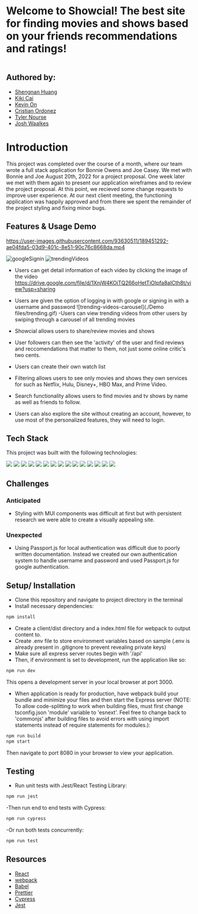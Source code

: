 # Welcome to Showcial! The best site for finding movies and shows based on your friends recommendations and ratings!

<img>

## Authored by:

-  [Shengnan Huang](https://github.com/maomaotuo)
-  [Kiki Cai](https://github.com/caixiuqi2013)
-  [Kevin On](https://github.com/kanokawn)
-  [Cristian Ordonez](https://github.com/cristianordonez)
-  [Tyler Nourse](https://github.com/Nourse41)
-  [Josh Waalkes](https://github.com/WaalkesJoshua)

# Introduction

This project was completed over the course of a month, where our team wrote a full stack application for Bonnie Owens and Joe Casey. We met with Bonnie and Joe August 20th, 2022 for a project proposal. One week later we met with them again to present our application wireframes and to review the project proposal. At this point, we recieved some change requests to improve user experience. At our next client meeting, the functioning application was happily approved and from there we spent the remainder of the project styling and fixing minor bugs.

## Features & Usage Demo

https://user-images.githubusercontent.com/93630511/189451292-ae04fda5-03d9-401c-8e51-90c76c8668da.mp4

![googleSignin](https://user-images.githubusercontent.com/71888675/190005551-d4b49c3c-5e40-4b7c-a4fd-50ac04d67994.gif)
![trendingVideos](https://user-images.githubusercontent.com/71888675/190005569-75a5c598-236b-4163-a189-3d40da861ce4.gif)

-  Users can get detail information of each video by clicking the image of the video
https://drive.google.com/file/d/1XnjW4KOiTQ266oHetTiOIpfa8aICth8t/view?usp=sharing
-  Users are given the option of logging in with google or signing in with a username and password
![trending-videos-carousel](./Demo files/trending.gif)
-Users can view trending videos from other users by swiping through a carousel of all trending movies

-  Showcial allows users to share/review movies and shows
-  User followers can then see the 'activity' of the user and find reviews and reccomendations that matter to them, not just some online critic's two cents.
-  Users can create their own watch list
-  Filtering allows users to see only movies and shows they own services for such as Netflix, Hulu, Disney+, HBO Max, and Prime Video.
-  Search functionality allows users to find movies and tv shows by name as well as friends to follow.
-  Users can also explore the site without creating an account, however, to use most of the personalized features, they will need to login.

## Tech Stack

This project was built with the following technologies:

<img src="https://img.shields.io/badge/React-20232A?style=for-the-badge&logo=react&logoColor=61DAFB" />
<img src="https://img.shields.io/badge/TypeScript-007ACC?style=for-the-badge&logo=typescript&logoColor=white" />
<img src="https://img.shields.io/badge/Express.js-000000?style=for-the-badge&logo=express&logoColor=white" />
<img src="https://img.shields.io/badge/Node.js-339933?style=for-the-badge&logo=nodedotjs&logoColor=white" />
<img src="https://img.shields.io/badge/JavaScript-323330?style=for-the-badge&logo=javascript&logoColor=F7DF1E" />
<img src="https://img.shields.io/badge/Sass-CC6699?style=for-the-badge&logo=sass&logoColor=white" />
<img src="https://img.shields.io/badge/CSS3-1572B6?style=for-the-badge&logo=css3&logoColor=white" />
<img src="https://img.shields.io/badge/prettier-1A2C34?style=for-the-badge&logo=prettier&logoColor=F7BA3E" />
<img src="https://img.shields.io/badge/Webpack-8DD6F9?style=for-the-badge&logo=Webpack&logoColor=white" />
<img src="https://img.shields.io/badge/Babel-F9DC3E?style=for-the-badge&logo=babel&logoColor=white" />
<img src="https://img.shields.io/badge/Jest-C21325?style=for-the-badge&logo=jest&logoColor=white" />
<img src="https://img.shields.io/badge/Cypress-17202C?style=for-the-badge&logo=cypress&logoColor=white" />
<img src="https://img.shields.io/badge/Amazon_AWS-FF9900?style=for-the-badge&logo=amazonaws&logoColor=white" />
<img src="https://img.shields.io/badge/Material%20UI-007FFF?style=for-the-badge&logo=mui&logoColor=white" />
<img src="https://img.shields.io/badge/Figma-F24E1E?style=for-the-badge&logo=figma&logoColor=white" />

## Challenges

### Anticipated

-  Styling with MUI components was difficult at first but with persistent research we were able to create a visually appealing site.

### Unexpected

-  Using Passport.js for local authentication was difficult due to poorly written documentation. Instead we created our own authentication system to handle username and password and used Passport.js for google authentication.

## Setup/ Installation

-  Clone this repository and navigate to project directory in the terminal
-  Install necessary dependencies:

```bash
npm install
```

-  Create a client/dist directory and a index.html file for webpack to output content to.
-  Create .env file to store environment variables based on sample (.env is already present in .gitignore to prevent revealing private keys)
-  Make sure all express server routes begin with '/api'
-  Then, if environment is set to development, run the application like so:

```bash
npm run dev
```

This opens a development server in your local browser at port 3000.

-  When application is ready for production, have webpack build your bundle and minimize your files and then start the Express server (NOTE: To allow code-splitting to work when building files, must first change tsconfig.json 'module' variable to 'esnext'. Feel free to change back to 'commonjs' after building files to avoid errors with using import statements instead of require statements for modules.):

```bash
npm run build
npm start
```

Then navigate to port 8080 in your browser to view your application.

## Testing

-  Run unit tests with Jest/React Testing Library:

```bash
npm run jest
```

-Then run end to end tests with Cypress:

```bash
npm run cypress
```

-Or run both tests concurrently:

```bash
npm run test
```

## Resources

-  [React](https://reactjs.org/)
-  [webpack](https://webpack.js.org/)
-  [Babel](https://babeljs.io/)
-  [Prettier](https://prettier.io/)
-  [Cypress](https://www.cypress.io/)
-  [Jest](https://jestjs.io/docs/getting-started)

